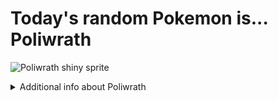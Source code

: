 # Today's random Pokemon is... Poliwrath

![Poliwrath shiny sprite](https://raw.githubusercontent.com/PokeAPI/sprites/master/sprites/pokemon/shiny/62.png)

<details>
<summary>Additional info about Poliwrath</summary>

| srpite type | image |
|------|------|
| back_default | ![Poliwrath back_default sprite](https://raw.githubusercontent.com/PokeAPI/sprites/master/sprites/pokemon/back/62.png) |
| back_shiny | ![Poliwrath back_shiny sprite](https://raw.githubusercontent.com/PokeAPI/sprites/master/sprites/pokemon/back/shiny/62.png) |
| front_default | ![Poliwrath front_default sprite](https://raw.githubusercontent.com/PokeAPI/sprites/master/sprites/pokemon/62.png) | </details>